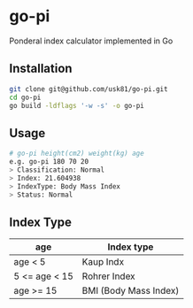 # go-pi

Ponderal index calculator implemented in Go

## Installation

```bash
git clone git@github.com/usk81/go-pi.git
cd go-pi
go build -ldflags '-w -s' -o go-pi
```

## Usage

```bash
# go-pi height(cm2) weight(kg) age 
e.g. go-pi 180 70 20
> Classification: Normal
> Index: 21.604938
> IndexType: Body Mass Index
> Status: Normal
```

## Index Type

| age           | Index type            |
|---------------|-----------------------|
| age < 5       | Kaup Indx             |
| 5 <= age < 15 | Rohrer Index          |
| age >= 15     | BMI (Body Mass Index) |